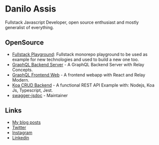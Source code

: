 # Danilo Assis
Fullstack Javascript Developer, open source enthusiast and mostly generalist of everything.

## OpenSource
- [Fullstack Playground](https://github.com/daniloab/fullstack-playground): Fullstack monorepo playground to be used as example for new technologies and used to build a new one too.
- [GraphQL Backend Server](https://github.com/daniloab/rbaf-graphql-api) - A GraphQL Backend Server with Relay Concepts.
- [GraphQL Frontend Web](https://github.com/daniloab/rbaf-web) - A frontend webapp with React and Relay Modern.
- [Koa CRUD Backend]() - A functional REST API Example with: Nodejs, Koa Js, Typescript, Jest.
- [swagger-jsdoc](https://github.com/Surnet/swagger-jsdoc) - Maintainer

## Links
- [My blog posts](https://dev.to/daniloab)
- [Twitter](https://twitter.com/daniloab_)
- [Instagram](https://instagram.com/daniloab_)
- [Linkedin](https://www.linkedin.com/in/danilo-assis-005717a7/)
